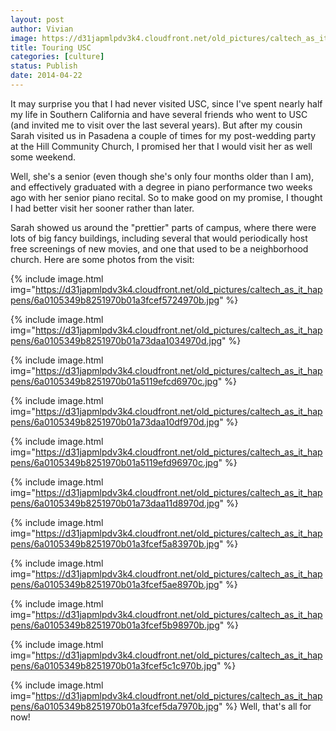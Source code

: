 ```yaml
---
layout: post
author: Vivian
image: https://d31japmlpdv3k4.cloudfront.net/old_pictures/caltech_as_it_happens/6a0105349b8251970b01a3fcef5668970b.jpg
title: Touring USC 
categories: [culture]
status: Publish
date: 2014-04-22
---
```


It may surprise you that I had never visited USC, since I've spent nearly half my life in Southern California and have several friends who went to USC (and invited me to visit over the last several years). But after my cousin Sarah visited us in Pasadena a couple of times for my post-wedding party at the Hill Community Church, I promised her that I would visit her as well some weekend.

Well, she's a senior (even though she's only four months older than I am), and effectively graduated with a degree in piano performance two weeks ago with her senior piano recital. So to make good on my promise, I thought I had better visit her sooner rather than later.

Sarah showed us around the "prettier" parts of campus, where there were lots of big fancy buildings, including several that would periodically host free screenings of new movies, and one that used to be a neighborhood church. Here are some photos from the visit:

{% include image.html img="https://d31japmlpdv3k4.cloudfront.net/old_pictures/caltech_as_it_happens/6a0105349b8251970b01a3fcef5724970b.jpg" %}

{% include image.html img="https://d31japmlpdv3k4.cloudfront.net/old_pictures/caltech_as_it_happens/6a0105349b8251970b01a73daa1034970d.jpg" %}

{% include image.html img="https://d31japmlpdv3k4.cloudfront.net/old_pictures/caltech_as_it_happens/6a0105349b8251970b01a5119efcd6970c.jpg" %}

{% include image.html img="https://d31japmlpdv3k4.cloudfront.net/old_pictures/caltech_as_it_happens/6a0105349b8251970b01a73daa10df970d.jpg" %}

{% include image.html img="https://d31japmlpdv3k4.cloudfront.net/old_pictures/caltech_as_it_happens/6a0105349b8251970b01a5119efd96970c.jpg" %}

{% include image.html img="https://d31japmlpdv3k4.cloudfront.net/old_pictures/caltech_as_it_happens/6a0105349b8251970b01a73daa11d8970d.jpg" %}

{% include image.html img="https://d31japmlpdv3k4.cloudfront.net/old_pictures/caltech_as_it_happens/6a0105349b8251970b01a3fcef5a83970b.jpg" %}

{% include image.html img="https://d31japmlpdv3k4.cloudfront.net/old_pictures/caltech_as_it_happens/6a0105349b8251970b01a3fcef5ae8970b.jpg" %}

{% include image.html img="https://d31japmlpdv3k4.cloudfront.net/old_pictures/caltech_as_it_happens/6a0105349b8251970b01a3fcef5b98970b.jpg" %}

{% include image.html img="https://d31japmlpdv3k4.cloudfront.net/old_pictures/caltech_as_it_happens/6a0105349b8251970b01a3fcef5c1c970b.jpg" %}

{% include image.html img="https://d31japmlpdv3k4.cloudfront.net/old_pictures/caltech_as_it_happens/6a0105349b8251970b01a3fcef5da7970b.jpg" %}
Well, that's all for now!

